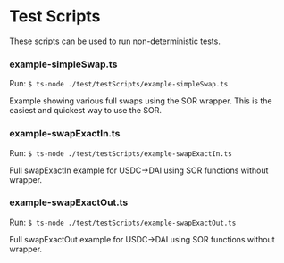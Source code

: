 # Test Scripts

These scripts can be used to run non-deterministic tests.

### example-simpleSwap.ts

Run: `$ ts-node ./test/testScripts/example-simpleSwap.ts`

Example showing various full swaps using the SOR wrapper. This is the easiest and quickest way to use the SOR.

### example-swapExactIn.ts

Run: `$ ts-node ./test/testScripts/example-swapExactIn.ts`

Full swapExactIn example for USDC->DAI using SOR functions without wrapper.

### example-swapExactOut.ts

Run: `$ ts-node ./test/testScripts/example-swapExactOut.ts`

Full swapExactOut example for USDC->DAI using SOR functions without wrapper.
